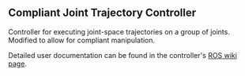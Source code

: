 ## Compliant Joint Trajectory Controller ##

Controller for executing joint-space trajectories on a group of joints.
Modified to allow for compliant manipulation.

Detailed user documentation can be found in the controller's [ROS wiki page](http://wiki.ros.org/joint_trajectory_controller).
